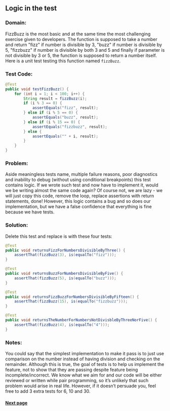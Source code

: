 ## Logic in the test


### Domain:

FizzBuzz is the most basic and at the same time the most challenging exercise given to developers. The function is supposed to take a number and return "fizz" if number is divisible by 3, "buzz" if number is divisible by 5, "fizzbuzz" if number is divisible by both 3 and 5 and finally if parameter is not divisible by 3 or 5, the function is supposed to return a number itself. Here is a unit test testing this function named `fizzBuzz`.


### Test Code:

```java
@Test
public void testFizzBuzz() {
    for (int i = 1; i < 100; i++) {
        String result = fizzBuzz(i);
        if (i % 3 == 0) {
            assertEquals("fizz", result);
        } else if (i % 5 == 0) {
            assertEquals("buzz", result);
        } else if (i % 15 == 0) {
            assertEquals("fizzbuzz", result);
        } else {
            assertEquals("" + i, result);
        }
    }
}
```


### Problem:

Aside meaningless tests name, multiple failure reasons, poor diagnostics and inability to debug (without using conditional breakpoints) this test contains logic. If we wrote such test and now have to implement it, would we be writing almost the same code again? Of course not, we are lazy - we will just copy this code, remove the loop, replace assertions with return statements, done! However, this logic contains a bug and so does our implementation, but we have a false confidence that everything is fine because we have tests.


### Solution:

Delete this test and replace is with these four tests:

```java
@Test
public void returnsFizzForNumbersDivisibleByThree() {
    assertThat(fizzBuzz(3), is(equalTo("fizz")));
}

@Test
public void returnsBuzzForNumbersDivisibleByFive() {
    assertThat(fizzBuzz(5), is(equalTo("buzz")));
}

@Test
public void returnsFizzBuzzForNumbersDivisibleByFifteen() {
    assertThat(fizzBuzz(15), is(equalTo("fizzbuzz")));
}

@Test
public void returnsTheNumberForNumbersNotDivisbleByThreeNorFive() {
    assertThat(fizzBuzz(4), is(equalTo("4")));
}
```

### Notes:

You could say that the simplest implementation to make it pass is to just use comparison on the number instead of having division and checking on the remainder. Although this is true, the goal of tests is to help us implement the feature, not to show that they are passing despite feature being incomplete/incorrect. We know what we aim for and our code will be either reviewed or written while pair programming, so it’s unlikely that such problem would arise in real life. However, if it doesn’t persuade you, feel free to add 3 extra tests for 6, 10 and 30.


#### [Next page](https://github.com/Jarcionek/Bad-Practices-of-Testing/blob/master/src/java/presentation/_05_expectation_set_up_in_production_code/description.md)
